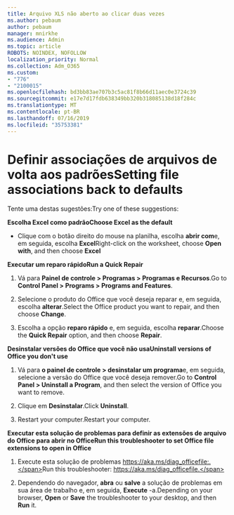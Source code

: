 ```yaml
---
title: Arquivo XLS não aberto ao clicar duas vezes
ms.author: pebaum
author: pebaum
manager: mnirkhe
ms.audience: Admin
ms.topic: article
ROBOTS: NOINDEX, NOFOLLOW
localization_priority: Normal
ms.collection: Adm_O365
ms.custom:
- "776"
- "2100015"
ms.openlocfilehash: bd3bb83ae707b3c5ac81f8b66d11aec0e3724c39
ms.sourcegitcommit: e17e7d17fdb638349bb320b318085138d18f284c
ms.translationtype: MT
ms.contentlocale: pt-BR
ms.lasthandoff: 07/16/2019
ms.locfileid: "35753381"
---
```

# <a name="setting-file-associations-back-to-defaults"></a><span data-ttu-id="78bd9-102">Definir associações de arquivos de volta aos padrões</span><span class="sxs-lookup"><span data-stu-id="78bd9-102">Setting file associations back to defaults</span></span>

<span data-ttu-id="78bd9-103">Tente uma destas sugestões:</span><span class="sxs-lookup"><span data-stu-id="78bd9-103">Try one of these suggestions:</span></span>

<span data-ttu-id="78bd9-104">**Escolha Excel como padrão**</span><span class="sxs-lookup"><span data-stu-id="78bd9-104">**Choose Excel as the default**</span></span>

* <span data-ttu-id="78bd9-105">Clique com o botão direito do mouse na planilha, escolha **abrir com**e, em seguida, escolha **Excel**</span><span class="sxs-lookup"><span data-stu-id="78bd9-105">Right-click on the worksheet, choose **Open with**, and then choose **Excel**</span></span>

<span data-ttu-id="78bd9-106">**Executar um reparo rápido**</span><span class="sxs-lookup"><span data-stu-id="78bd9-106">**Run a Quick Repair**</span></span>

1. <span data-ttu-id="78bd9-107">Vá para **Painel de controle > Programas > Programas e Recursos**.</span><span class="sxs-lookup"><span data-stu-id="78bd9-107">Go to **Control Panel > Programs > Programs and Features**.</span></span>

2. <span data-ttu-id="78bd9-108">Selecione o produto do Office que você deseja reparar e, em seguida, escolha **alterar**.</span><span class="sxs-lookup"><span data-stu-id="78bd9-108">Select the Office product you want to repair, and then choose **Change**.</span></span>

3. <span data-ttu-id="78bd9-109">Escolha a opção **reparo rápido** e, em seguida, escolha **reparar**.</span><span class="sxs-lookup"><span data-stu-id="78bd9-109">Choose the **Quick Repair** option, and then choose **Repair**.</span></span>

<span data-ttu-id="78bd9-110">**Desinstalar versões do Office que você não usa**</span><span class="sxs-lookup"><span data-stu-id="78bd9-110">**Uninstall versions of Office you don't use**</span></span>

1. <span data-ttu-id="78bd9-111">Vá para **o painel de controle > desinstalar um programa**e, em seguida, selecione a versão do Office que você deseja remover.</span><span class="sxs-lookup"><span data-stu-id="78bd9-111">Go to **Control Panel > Uninstall a Program**, and then select the version of Office you want to remove.</span></span>

2. <span data-ttu-id="78bd9-112">Clique em **Desinstalar**.</span><span class="sxs-lookup"><span data-stu-id="78bd9-112">Click **Uninstall**.</span></span>

3. <span data-ttu-id="78bd9-113">Restart your computer.</span><span class="sxs-lookup"><span data-stu-id="78bd9-113">Restart your computer.</span></span>

<span data-ttu-id="78bd9-114">**Executar esta solução de problemas para definir as extensões de arquivo do Office para abrir no Office**</span><span class="sxs-lookup"><span data-stu-id="78bd9-114">**Run this troubleshooter to set Office file extensions to open in Office**</span></span>

1. <span data-ttu-id="78bd9-115">Execute esta solução de problemas https://aka.ms/diag_officefile:.</span><span class="sxs-lookup"><span data-stu-id="78bd9-115">Run this troubleshooter: https://aka.ms/diag_officefile.</span></span>

2. <span data-ttu-id="78bd9-116">Dependendo do navegador, **abra** ou **salve** a solução de problemas em sua área de trabalho e, em seguida, **Execute** -a.</span><span class="sxs-lookup"><span data-stu-id="78bd9-116">Depending on your browser, **Open** or **Save** the troubleshooter to your desktop, and then **Run** it.</span></span>
